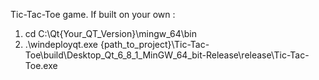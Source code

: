 Tic-Tac-Toe game. 
If built on your own : 
  1. cd C:\Qt\{Your_QT_Version}\mingw_64\bin
  2. .\windeployqt.exe {path_to_project}\Tic-Tac-Toe\build\Desktop_Qt_6_8_1_MinGW_64_bit-Release\release\Tic-Tac-Toe.exe
